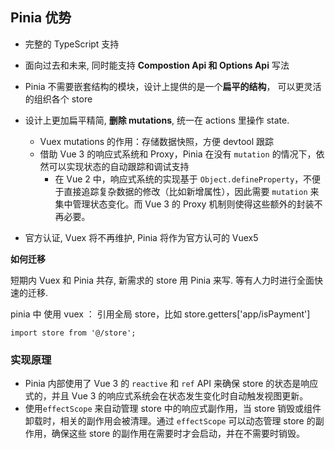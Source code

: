 ## Pinia 优势

- 完整的 TypeScript 支持
- 面向过去和未来, 同时能支持 **Compostion Api 和 Options Api** 写法
- Pinia 不需要嵌套结构的模块，设计上提供的是一个**扁平的结构**， 可以更灵活的组织各个 store
- 设计上更加扁平精简, **删除 mutations**, 统一在 actions 里操作 state.
  - Vuex mutations 的作用：存储数据快照，方便 devtool 跟踪
  - 借助 Vue 3 的响应式系统和 Proxy，Pinia 在没有 `mutation` 的情况下，依然可以实现状态的自动跟踪和调试支持
    - 在 Vue 2 中，响应式系统的实现基于 `Object.defineProperty`，不便于直接追踪复杂数据的修改（比如新增属性），因此需要 `mutation` 来集中管理状态变化。而 Vue 3 的 Proxy 机制则使得这些额外的封装不再必要。
  
- 官方认证, Vuex 将不再维护, Pinia 将作为官方认可的 Vuex5



**如何迁移**

短期内 Vuex 和 Pinia 共存, 新需求的 store 用 Pinia 来写. 等有人力时进行全面快速的迁移.

pinia 中 使用 vuex ： 引用全局 store，比如 store.getters['app/isPayment']

```
import store from '@/store';
```



### 实现原理

- Pinia 内部使用了 Vue 3 的 `reactive` 和 `ref` API 来确保 store 的状态是响应式的，并且 Vue 3 的响应式系统会在状态发生变化时自动触发视图更新。
- 使用`effectScope` 来自动管理 store 中的响应式副作用，当 store 销毁或组件卸载时，相关的副作用会被清理。通过 `effectScope` 可以动态管理 store 的副作用，确保这些 store 的副作用在需要时才会启动，并在不需要时销毁。
